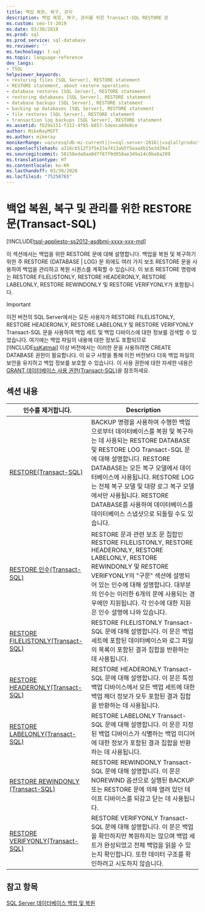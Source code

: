 ```yaml
---
title: 백업 복원, 복구, 관리
description: 백업 복원, 복구, 관리를 위한 Transact-SQL RESTORE 문
ms.custom: seo-lt-2019
ms.date: 03/30/2018
ms.prod: sql
ms.prod_service: sql-database
ms.reviewer: ''
ms.technology: t-sql
ms.topic: language-reference
dev_langs:
- TSQL
helpviewer_keywords:
- restoring files [SQL Server], RESTORE statement
- RESTORE statement, about restore operations
- database restores [SQL Server], RESTORE statement
- restoring databases [SQL Server], RESTORE statement
- database backups [SQL Server], RESTORE statement
- backing up databases [SQL Server], RESTORE statement
- file restores [SQL Server], RESTORE statement
- transaction log backups [SQL Server], RESTORE statement
ms.assetid: fb29a151-f312-4f85-b857-5deeca0de8ce
author: MikeRayMSFT
ms.author: mikeray
monikerRange: =azuresqldb-mi-current||>=sql-server-2016||=sqlallproducts-allversions||>=sql-server-linux-2017
ms.openlocfilehash: a316cb512f3f5e23a7413ab5f5eaa4b15e3d39a7
ms.sourcegitcommit: 58158eda0aa0d7f87f9d958ae349a14c0ba8a209
ms.translationtype: HT
ms.contentlocale: ko-KR
ms.lasthandoff: 03/30/2020
ms.locfileid: "75258765"
---
```

# <a name="restore-statements-for-restoring-recovering-and-managing-backups-transact-sql"></a>백업 복원, 복구 및 관리를 위한 RESTORE 문(Transact-SQL)
[!INCLUDE[tsql-appliesto-ss2012-asdbmi-xxxx-xxx-md](../../includes/tsql-appliesto-ss2012-asdbmi-xxxx-xxx-md.md )]

  이 섹션에서는 백업을 위한 RESTORE 문에 대해 설명합니다. 백업을 복원 및 복구하기 위한 주 RESTORE {DATABASE | LOG} 문 외에도 여러 가지 보조 RESTORE 문을 사용하여 백업을 관리하고 복원 시퀀스를 계획할 수 있습니다. 이 보조 RESTORE 명령에는 RESTORE FILELISTONLY, RESTORE HEADERONLY, RESTORE LABELONLY, RESTORE REWINDONLY 및 RESTORE VERIFYONLY가 포함됩니다.  
  
> [!IMPORTANT]  
>  이전 버전의 SQL Server에서는 모든 사용자가 RESTORE FILELISTONLY, RESTORE HEADERONLY, RESTORE LABELONLY 및 RESTORE VERIFYONLY Transact-SQL 문을 사용하여 백업 세트 및 백업 디바이스에 대한 정보를 검색할 수 있었습니다. 여기에는 백업 파일의 내용에 대한 정보도 포함되므로 [!INCLUDE[ssKatmai](../../includes/sskatmai-md.md)] 이상 버전에서는 이러한 문을 사용하려면 CREATE DATABASE 권한이 필요합니다. 이 요구 사항을 통해 이전 버전보다 더욱 백업 파일의 보안을 유지하고 백업 정보를 보호할 수 있습니다. 이 사용 권한에 대한 자세한 내용은 [GRANT 데이터베이스 사용 권한&#40;Transact-SQL&#41;](../../t-sql/statements/grant-database-permissions-transact-sql.md)을 참조하세요.  
  
## <a name="in-this-section"></a>섹션 내용  
  
|인수를 제거합니다.|Description|  
|---------------|-----------------|  
|[RESTORE&#40;Transact-SQL&#41;](../../t-sql/statements/restore-statements-transact-sql.md)|BACKUP 명령을 사용하여 수행한 백업으로부터 데이터베이스를 복원 및 복구하는 데 사용되는 RESTORE DATABASE 및 RESTORE LOG Transact-SQL 문에 대해 설명합니다. RESTORE DATABASE는 모든 복구 모델에서 데이터베이스에 사용됩니다. RESTORE LOG는 전체 복구 모델 및 대량 로그 복구 모델에서만 사용됩니다. RESTORE DATABASE를 사용하여 데이터베이스를 데이터베이스 스냅샷으로 되돌릴 수도 있습니다.|  
|[RESTORE 인수&#40;Transact-SQL&#41;](../../t-sql/statements/restore-statements-arguments-transact-sql.md)|RESTORE 문과 관련 보조 문 집합인 RESTORE FILELISTONLY, RESTORE HEADERONLY, RESTORE LABELONLY, RESTORE REWINDONLY 및 RESTORE VERIFYONLY의 "구문" 섹션에 설명되어 있는 인수에 대해 설명합니다. 대부분의 인수는 이러한 6개의 문에 사용되는 경우에만 지원됩니다. 각 인수에 대한 지원은 인수 설명에 나와 있습니다.|  
|[RESTORE FILELISTONLY&#40;Transact-SQL&#41;](../../t-sql/statements/restore-statements-filelistonly-transact-sql.md)|RESTORE FILELISTONLY Transact-SQL 문에 대해 설명합니다. 이 문은 백업 세트에 포함된 데이터베이스와 로그 파일의 목록이 포함된 결과 집합을 반환하는 데 사용됩니다.|  
|[RESTORE HEADERONLY&#40;Transact-SQL&#41;](../../t-sql/statements/restore-statements-headeronly-transact-sql.md)|RESTORE HEADERONLY Transact-SQL 문에 대해 설명합니다. 이 문은 특정 백업 디바이스에서 모든 백업 세트에 대한 백업 헤더 정보가 모두 포함된 결과 집합을 반환하는 데 사용됩니다.|  
|[RESTORE LABELONLY&#40;Transact-SQL&#41;](../../t-sql/statements/restore-statements-labelonly-transact-sql.md)|RESTORE LABELONLY Transact-SQL 문에 대해 설명합니다. 이 문은 지정된 백업 디바이스가 식별하는 백업 미디어에 대한 정보가 포함된 결과 집합을 반환하는 데 사용됩니다.|  
|[RESTORE REWINDONLY &#40;Transact-SQL&#41;](../../t-sql/statements/restore-statements-rewindonly-transact-sql.md)|RESTORE REWINDONLY Transact-SQL 문에 대해 설명합니다. 이 문은 NOREWIND 옵션으로 실행된 BACKUP 또는 RESTORE 문에 의해 열려 있던 테이프 디바이스를 되감고 닫는 데 사용됩니다.|  
|[RESTORE VERIFYONLY&#40;Transact-SQL&#41;](../../t-sql/statements/restore-statements-verifyonly-transact-sql.md)|RESTORE VERIFYONLY Transact-SQL 문에 대해 설명합니다. 이 문은 백업을 확인하지만 복원하지는 않으며 백업 세트가 완성되었고 전체 백업을 읽을 수 있는지 확인합니다. 또한 데이터 구조를 확인하려고 시도하지 않습니다.|  
  
## <a name="see-also"></a>참고 항목  
 [SQL Server 데이터베이스 백업 및 복원](../../relational-databases/backup-restore/back-up-and-restore-of-sql-server-databases.md)  
  
  
